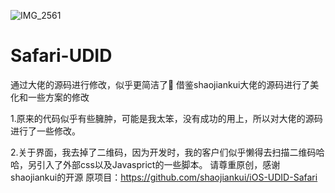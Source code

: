 ![IMG_2561](https://github.com/axin2023oi/Safari-UDID/assets/147136703/e268f1e6-4c3c-42e6-94d8-65020aca6c08)

# Safari-UDID
通过大佬的源码进行修改，似乎更简洁了🌚
借鉴shaojiankui大佬的源码进行了美化和一些方案的修改

1.原来的代码似乎有些臃肿，可能是我太笨，没有成功的用上，所以对大佬的源码进行了一些修改。

2.关于界面，我去掉了二维码，因为开发时，我的客户们似乎懒得去扫描二维码哈哈，另引入了外部css以及Javasprict的一些脚本。
请尊重原创，感谢shaojiankui的开源
原项目：https://github.com/shaojiankui/iOS-UDID-Safari